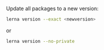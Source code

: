 Update all packages to a new version:
    
```bash
lerna version --exact <newversion>
``` 

or 

```bash
lerna version --no-private
```


